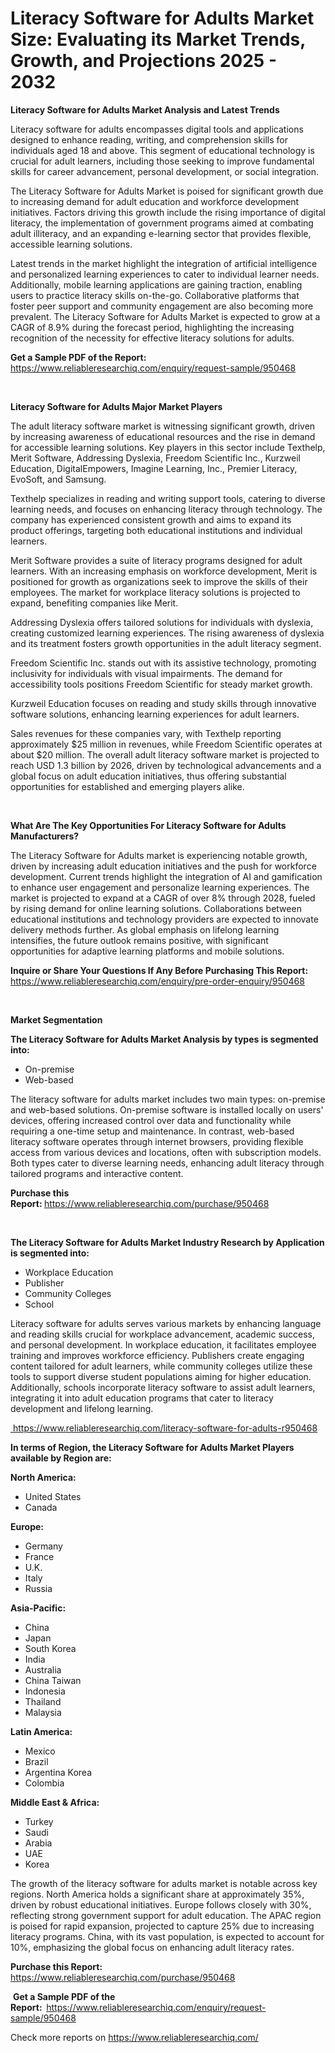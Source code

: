 <p><h1>Literacy Software for Adults Market Size: Evaluating its Market Trends, Growth, and Projections 2025 - 2032</h1></p><p><strong>Literacy Software for Adults Market Analysis and Latest Trends</strong></p>
<p><p>Literacy software for adults encompasses digital tools and applications designed to enhance reading, writing, and comprehension skills for individuals aged 18 and above. This segment of educational technology is crucial for adult learners, including those seeking to improve fundamental skills for career advancement, personal development, or social integration. </p><p>The Literacy Software for Adults Market is poised for significant growth due to increasing demand for adult education and workforce development initiatives. Factors driving this growth include the rising importance of digital literacy, the implementation of government programs aimed at combating adult illiteracy, and an expanding e-learning sector that provides flexible, accessible learning solutions. </p><p>Latest trends in the market highlight the integration of artificial intelligence and personalized learning experiences to cater to individual learner needs. Additionally, mobile learning applications are gaining traction, enabling users to practice literacy skills on-the-go. Collaborative platforms that foster peer support and community engagement are also becoming more prevalent. The Literacy Software for Adults Market is expected to grow at a CAGR of 8.9% during the forecast period, highlighting the increasing recognition of the necessity for effective literacy solutions for adults.</p></p>
<p><strong>Get a Sample PDF of the Report:&nbsp;</strong> <a href="https://www.reliableresearchiq.com/enquiry/request-sample/950468?utm_campaign=2797&utm_medium=2&utm_source=Github&utm_content=ia&utm_term=06032025&utm_id=literacy-software-for-adults">https://www.reliableresearchiq.com/enquiry/request-sample/950468</a></p>
<p>&nbsp;</p>
<p><strong>Literacy Software for Adults Major Market Players</strong></p>
<p><p>The adult literacy software market is witnessing significant growth, driven by increasing awareness of educational resources and the rise in demand for accessible learning solutions. Key players in this sector include Texthelp, Merit Software, Addressing Dyslexia, Freedom Scientific Inc., Kurzweil Education, DigitalEmpowers, Imagine Learning, Inc., Premier Literacy, EvoSoft, and Samsung. </p><p>Texthelp specializes in reading and writing support tools, catering to diverse learning needs, and focuses on enhancing literacy through technology. The company has experienced consistent growth and aims to expand its product offerings, targeting both educational institutions and individual learners.</p><p>Merit Software provides a suite of literacy programs designed for adult learners. With an increasing emphasis on workforce development, Merit is positioned for growth as organizations seek to improve the skills of their employees. The market for workplace literacy solutions is projected to expand, benefiting companies like Merit.</p><p>Addressing Dyslexia offers tailored solutions for individuals with dyslexia, creating customized learning experiences. The rising awareness of dyslexia and its treatment fosters growth opportunities in the adult literacy segment.</p><p>Freedom Scientific Inc. stands out with its assistive technology, promoting inclusivity for individuals with visual impairments. The demand for accessibility tools positions Freedom Scientific for steady market growth.</p><p>Kurzweil Education focuses on reading and study skills through innovative software solutions, enhancing learning experiences for adult learners. </p><p>Sales revenues for these companies vary, with Texthelp reporting approximately $25 million in revenues, while Freedom Scientific operates at about $20 million. The overall adult literacy software market is projected to reach USD 1.3 billion by 2026, driven by technological advancements and a global focus on adult education initiatives, thus offering substantial opportunities for established and emerging players alike.</p></p>
<p>&nbsp;</p>
<p><strong>What Are The Key Opportunities For Literacy Software for Adults Manufacturers?</strong></p>
<p><p>The Literacy Software for Adults market is experiencing notable growth, driven by increasing adult education initiatives and the push for workforce development. Current trends highlight the integration of AI and gamification to enhance user engagement and personalize learning experiences. The market is projected to expand at a CAGR of over 8% through 2028, fueled by rising demand for online learning solutions. Collaborations between educational institutions and technology providers are expected to innovate delivery methods further. As global emphasis on lifelong learning intensifies, the future outlook remains positive, with significant opportunities for adaptive learning platforms and mobile solutions.</p></p>
<p><strong>Inquire or Share Your Questions If Any Before Purchasing This Report:</strong> <a href="https://www.reliableresearchiq.com/enquiry/pre-order-enquiry/950468?utm_campaign=2797&utm_medium=2&utm_source=Github&utm_content=ia&utm_term=06032025&utm_id=literacy-software-for-adults">https://www.reliableresearchiq.com/enquiry/pre-order-enquiry/950468</a></p>
<p>&nbsp;</p>
<p><strong>Market Segmentation</strong></p>
<p><strong>The Literacy Software for Adults Market Analysis by types is segmented into:</strong></p>
<p><ul><li>On-premise</li><li>Web-based</li></ul></p>
<p><p>The literacy software for adults market includes two main types: on-premise and web-based solutions. On-premise software is installed locally on users' devices, offering increased control over data and functionality while requiring a one-time setup and maintenance. In contrast, web-based literacy software operates through internet browsers, providing flexible access from various devices and locations, often with subscription models. Both types cater to diverse learning needs, enhancing adult literacy through tailored programs and interactive content.</p></p>
<p><strong>Purchase this Report:&nbsp;</strong><a href="https://www.reliableresearchiq.com/purchase/950468?utm_campaign=2797&utm_medium=2&utm_source=Github&utm_content=ia&utm_term=06032025&utm_id=literacy-software-for-adults">https://www.reliableresearchiq.com/purchase/950468</a></p>
<p>&nbsp;</p>
<p><strong>The Literacy Software for Adults Market Industry Research by Application is segmented into:</strong></p>
<p><ul><li>Workplace Education</li><li>Publisher</li><li>Community Colleges</li><li>School</li></ul></p>
<p><p>Literacy software for adults serves various markets by enhancing language and reading skills crucial for workplace advancement, academic success, and personal development. In workplace education, it facilitates employee training and improves workforce efficiency. Publishers create engaging content tailored for adult learners, while community colleges utilize these tools to support diverse student populations aiming for higher education. Additionally, schools incorporate literacy software to assist adult learners, integrating it into adult education programs that cater to literacy development and lifelong learning.</p></p>
<p><a href="https://www.reliableresearchiq.com/literacy-software-for-adults-r950468?utm_campaign=2797&utm_medium=2&utm_source=Github&utm_content=ia&utm_term=06032025&utm_id=literacy-software-for-adults">&nbsp;https://www.reliableresearchiq.com/literacy-software-for-adults-r950468</a></p>
<p><strong>In terms of Region, the Literacy Software for Adults Market Players available by Region are:</strong></p>
<p>
    <p> <strong> North America: </strong>
        <ul>
            <li>United States</li>
            <li>Canada</li>
        </ul>
        </p> 
    <p> <strong> Europe: </strong>
        <ul>
            <li>Germany</li>
            <li>France</li>
            <li>U.K.</li>
            <li>Italy</li>
            <li>Russia</li>
        </ul>
        </p> 
    <p> <strong> Asia-Pacific: </strong>
        <ul>
            <li>China</li>
            <li>Japan</li>
            <li>South Korea</li>
            <li>India</li>
            <li>Australia</li>
            <li>China Taiwan</li>
            <li>Indonesia</li>
            <li>Thailand</li>
            <li>Malaysia</li>
        </ul>
        </p> 
    <p> <strong> Latin America: </strong>
        <ul>
            <li>Mexico</li>
            <li>Brazil</li>
            <li>Argentina Korea</li>
            <li>Colombia</li>
        </ul>
        </p> 
    <p> <strong> Middle East & Africa: </strong>
        <ul>
            <li>Turkey</li>
            <li>Saudi</li>
            <li>Arabia</li>
            <li>UAE</li>
            <li>Korea</li>
        </ul>
    </p>
    </p>
<p><p>The growth of the literacy software for adults market is notable across key regions. North America holds a significant share at approximately 35%, driven by robust educational initiatives. Europe follows closely with 30%, reflecting strong government support for adult education. The APAC region is poised for rapid expansion, projected to capture 25% due to increasing literacy programs. China, with its vast population, is expected to account for 10%, emphasizing the global focus on enhancing adult literacy rates.</p></p>
<p><strong>Purchase this Report: </strong><a href="https://www.reliableresearchiq.com/purchase/950468?utm_campaign=2797&utm_medium=2&utm_source=Github&utm_content=ia&utm_term=06032025&utm_id=literacy-software-for-adults">https://www.reliableresearchiq.com/purchase/950468</a></p>
<p>&nbsp;<strong>Get a Sample PDF of the Report:&nbsp;&nbsp;</strong><a href="https://www.reliableresearchiq.com/enquiry/request-sample/950468?utm_campaign=2797&utm_medium=2&utm_source=Github&utm_content=ia&utm_term=06032025&utm_id=literacy-software-for-adults">https://www.reliableresearchiq.com/enquiry/request-sample/950468</a></p>
<p><strong></strong></p>
<p>Check more reports on <a href="https://www.reliableresearchiq.com/?utm_campaign=2797&utm_medium=2&utm_source=Github&utm_content=ia&utm_term=06032025&utm_id=literacy-software-for-adults">https://www.reliableresearchiq.com/</a></p>